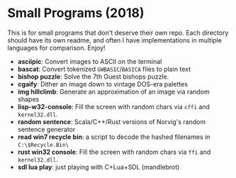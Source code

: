 # Small Programs (2018)

This is for small programs that don't deserve their own repo.  Each
directory should have its own readme, and often I have implementations
in multiple languages for comparison.  Enjoy!

 - __asciipic__: Convert images to ASCII on the terminal
 - __bascat__: Convert tokenized `GWBASIC`/`BASICA` files to plain text
 - __bishop puzzle__: Solve the 7th Guest bishops puzzle.
 - __cgaify__: Dither an image down to vintage DOS-era palettes
 - __img hillclimb__: Generate an approximation of an image via random shapes
 - __lisp-w32-console__: Fill the screen with random chars via `cffi` and `kernel32.dll`.
 - __random sentence__: Scala/C++/Rust versions of Norvig's random sentence generator
 - __read win7 recycle bin__: a script to decode the hashed filenames in `C:\$Recycle.Bin\`
 - __rust win32 console__: Fill the screen with random chars via `ffi` and `kernel32.dll`.
 - __sdl lua play__: just playing with C+Lua+SDL (mandlebrot)

 
